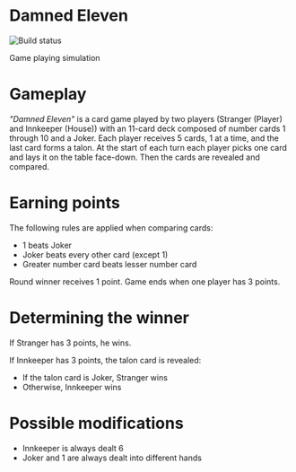 # Damned Eleven
![Build status](https://api.travis-ci.org/iffnty/damned-eleven.svg)

Game playing simulation

# Gameplay
*"Damned Eleven"* is a card game played by two players (Stranger (Player) and Innkeeper (House)) with an 11-card deck composed of number cards 1 through 10 and a Joker. Each player receives 5 cards, 1 at a time, and the last card forms a talon.
At the start of each turn each player picks one card and lays it on the table face-down. Then the cards are revealed and compared.

# Earning points
The following rules are applied when comparing cards:
- 1 beats Joker
- Joker beats every other card (except 1)
- Greater number card beats lesser number card

Round winner receives 1 point. Game ends when one player has 3 points.

# Determining the winner

If Stranger has 3 points, he wins.

If Innkeeper has 3 points, the talon card is revealed:
- If the talon card is Joker, Stranger wins
- Otherwise, Innkeeper wins

# Possible modifications
- Innkeeper is always dealt 6
- Joker and 1 are always dealt into different hands
